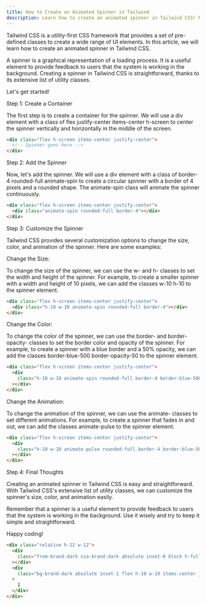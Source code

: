 ```yaml
---
title: How to Create an Animated Spinner in Tailwind
description: Learn how to create an animated spinner in Tailwind CSS! Make your loading screens pop with this stylish and functional element.
---
```


Tailwind CSS is a utility-first CSS framework that provides a set of pre-defined classes to create a wide range of UI elements. In this article, we will learn how to create an animated spinner in Tailwind CSS.

A spinner is a graphical representation of a loading process. It is a useful element to provide feedback to users that the system is working in the background. Creating a spinner in Tailwind CSS is straightforward, thanks to its extensive list of utility classes.

Let's get started!

Step 1: Create a Container

The first step is to create a container for the spinner. We will use a div element with a class of flex justify-center items-center h-screen to center the spinner vertically and horizontally in the middle of the screen.

```html
<div class="flex h-screen items-center justify-center">
  <!-- Spinner goes here -->
</div>
```

Step 2: Add the Spinner

Now, let's add the spinner. We will use a div element with a class of border-4 rounded-full animate-spin to create a circular spinner with a border of 4 pixels and a rounded shape. The animate-spin class will animate the spinner continuously.

```html
<div class="flex h-screen items-center justify-center">
  <div class="animate-spin rounded-full border-4"></div>
</div>
```

Step 3: Customize the Spinner

Tailwind CSS provides several customization options to change the size, color, and animation of the spinner. Here are some examples:

Change the Size:

To change the size of the spinner, we can use the w- and h- classes to set the width and height of the spinner. For example, to create a smaller spinner with a width and height of 10 pixels, we can add the classes w-10 h-10 to the spinner element.

```html
<div class="flex h-screen items-center justify-center">
  <div class="h-10 w-10 animate-spin rounded-full border-4"></div>
</div>
```

Change the Color:

To change the color of the spinner, we can use the border- and border-opacity- classes to set the border color and opacity of the spinner. For example, to create a spinner with a blue border and a 50% opacity, we can add the classes border-blue-500 border-opacity-50 to the spinner element.

```html
<div class="flex h-screen items-center justify-center">
  <div
    class="h-10 w-10 animate-spin rounded-full border-4 border-blue-500 border-opacity-50"
  ></div>
</div>
```

Change the Animation:

To change the animation of the spinner, we can use the animate- classes to set different animations. For example, to create a spinner that fades in and out, we can add the classes animate-pulse to the spinner element.

```html
<div class="flex h-screen items-center justify-center">
  <div
    class="h-10 w-10 animate-pulse rounded-full border-4 border-blue-500 border-opacity-50"
  ></div>
</div>
```

Step 4: Final Thoughts

Creating an animated spinner in Tailwind CSS is easy and straightforward. With Tailwind CSS's extensive list of utility classes, we can customize the spinner's size, color, and animation easily.

Remember that a spinner is a useful element to provide feedback to users that the system is working in the background. Use it wisely and try to keep it simple and straightforward.

Happy coding!

```html
<div class="relative h-12 w-12">
  <div
    class="from-brand-dark via-brand-dark absolute inset-0 block h-full w-full animate-spin rounded-full bg-gradient-to-br to-yellow-400 p-1"
  ></div>
  <div
    class="bg-brand-dark absolute inset-1 flex h-10 w-10 items-center justify-center rounded-full text-xl font-bold"
  >
    1
  </div>
</div>
```
